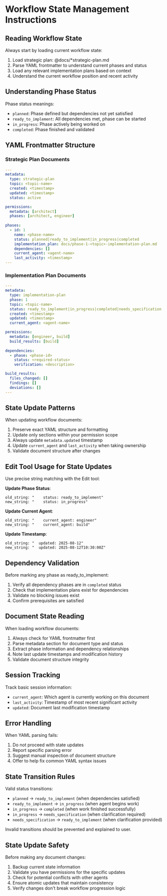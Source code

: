 # Workflow State Management Instructions

## Reading Workflow State

Always start by loading current workflow state:
1. Load strategic plan: @docs/*strategic-plan.md
2. Parse YAML frontmatter to understand current phases and status
3. Load any relevant implementation plans based on context
4. Understand the current workflow position and recent activity

## Understanding Phase Status

Phase status meanings:
- `planned`: Phase defined but dependencies not yet satisfied
- `ready_to_implement`: All dependencies met, phase can be started
- `in_progress`: Phase actively being worked on
- `completed`: Phase finished and validated

## YAML Frontmatter Structure

### Strategic Plan Documents
```yaml
---
metadata:
  type: strategic-plan
  topic: <topic-name>
  created: <timestamp>
  updated: <timestamp>
  status: active

permissions:
  metadata: [architect]
  phases: [architect, engineer]
  
phases:
  - id: 1
    name: <phase-name>
    status: planned|ready_to_implement|in_progress|completed
    implementation_plan: docs/phase-1-<topic>-implementation-plan.md
    dependencies: []
    current_agent: <agent-name>
    last_activity: <timestamp>
---
```

### Implementation Plan Documents
```yaml
---
metadata:
  type: implementation-plan
  phase: 1
  topic: <topic-name>
  status: ready_to_implement|in_progress|completed|needs_specification
  created: <timestamp>
  updated: <timestamp>
  current_agent: <agent-name>

permissions:
  metadata: [engineer, build]
  build_results: [build]
  
dependencies:
  - phase: <phase-id>
    status: <required-status>
    verification: <description>

build_results:
  files_changed: []
  findings: []
  deviations: []
---
```

## State Update Patterns

When updating workflow documents:
1. Preserve exact YAML structure and formatting
2. Update only sections within your permission scope
3. Always update `metadata.updated` timestamp
4. Update `current_agent` and `last_activity` when taking ownership
5. Validate document structure after changes

## Edit Tool Usage for State Updates

Use precise string matching with the Edit tool:

**Update Phase Status**:
```
old_string: "    status: ready_to_implement"
new_string: "    status: in_progress"
```

**Update Current Agent**:
```
old_string: "    current_agent: engineer"
new_string: "    current_agent: build"
```

**Update Timestamp**:
```
old_string: "  updated: 2025-08-12"
new_string: "  updated: 2025-08-12T10:30:00Z"
```

## Dependency Validation

Before marking any phase as ready_to_implement:
1. Verify all dependency phases are in `completed` status
2. Check that implementation plans exist for dependencies
3. Validate no blocking issues exist
4. Confirm prerequisites are satisfied

## Document State Reading

When loading workflow documents:
1. Always check for YAML frontmatter first
2. Parse metadata section for document type and status
3. Extract phase information and dependency relationships
4. Note last update timestamps and modification history
5. Validate document structure integrity

## Session Tracking

Track basic session information:
- `current_agent`: Which agent is currently working on this document
- `last_activity`: Timestamp of most recent significant activity
- `updated`: Document last modification timestamp

## Error Handling

When YAML parsing fails:
1. Do not proceed with state updates
2. Report specific parsing error
3. Suggest manual inspection of document structure
4. Offer to help fix common YAML syntax issues

## State Transition Rules

Valid status transitions:
- `planned` → `ready_to_implement` (when dependencies satisfied)
- `ready_to_implement` → `in_progress` (when agent begins work)
- `in_progress` → `completed` (when work finished successfully)
- `in_progress` → `needs_specification` (when clarification required)
- `needs_specification` → `ready_to_implement` (when clarification provided)

Invalid transitions should be prevented and explained to user.

## State Update Safety

Before making any document changes:
1. Backup current state information
2. Validate you have permissions for the specific updates
3. Check for potential conflicts with other agents
4. Ensure atomic updates that maintain consistency
5. Verify changes don't break workflow progression logic